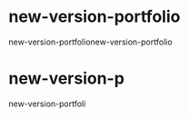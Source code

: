 # new-version-portfolio
new-version-portfolionew-version-portfolio
# new-version-p
new-version-portfoli
